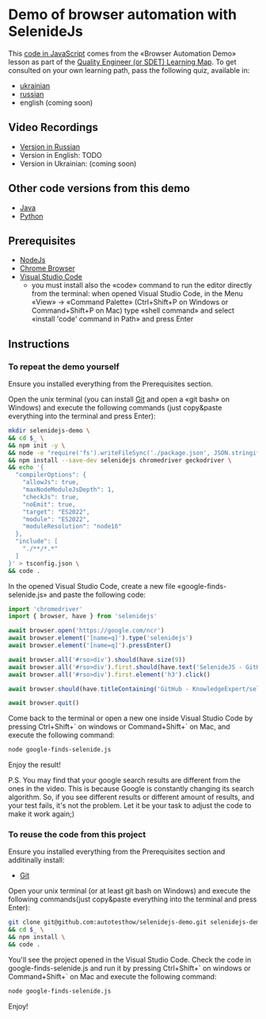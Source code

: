 # Demo of browser automation with SelenideJs

This [code in JavaScript](https://github.com/autotesthow/selenidejs-demo) comes from the «Browser Automation Demo» lesson as part of the [Quality Engineer (or SDET) Learning Map](http://autotest.how/map). To get consulted on your own learning path, pass the following quiz, available in:

* [ukrainian](https://forms.gle/gjQLK8geTtndmdx76)
* [russian](https://forms.gle/TJp9EZubqcLf4p3K6)
* english (coming soon)

## Video Recordings

* [Version in Russian](https://www.loom.com/share/b521ce3df4704825bb4030388f358d78)
* Version in English: TODO
* Version in Ukrainian: (coming soon)

## Other code versions from this demo

* [Java](https://github.com/autotesthow/jselenide-demo)
* [Python](https://github.com/autotesthow/selene-demo)

## Prerequisites

* [NodeJs](https://nodejs.org/en/download/current/)
* [Chrome Browser](https://www.google.com/chrome/)
* [Visual Studio Code](https://code.visualstudio.com/)
  * you must install also the «code» command to run the editor directly from the terminal: when opened Visual Studio Code, in the Menu «View» -> «Command Palette» (Ctrl+Shift+P on Windows or Command+Shift+P on Mac) type «shell command» and select «install 'code' command in Path» and press Enter

## Instructions

### To repeat the demo yourself

Ensure you installed everything from the Prerequisites section.

Open the unix terminal (you can install [Git](https://git-scm.com/) and open a «git bash» on Windows) and execute the following commands (just copy&paste everything into the terminal and press Enter):

```bash
mkdir selenidejs-demo \
&& cd $_ \
&& npm init -y \
&& node -e "require('fs').writeFileSync('./package.json', JSON.stringify({type: 'module', ...require('./package.json'), license: 'MIT'}, null, 2))" \
&& npm install --save-dev selenidejs chromedriver geckodriver \
&& echo '{
  "compilerOptions": {
    "allowJs": true,
    "maxNodeModuleJsDepth": 1,
    "checkJs": true,
    "noEmit": true,
    "target": "ES2022",
    "module": "ES2022",
    "moduleResolution": "node16"
  },
  "include": [
    "./**/*.*"
  ]
}' > tsconfig.json \
&& code .

```

In the opened Visual Studio Code, create a new file «google-finds-selenide.js» and paste the following code:

```javascript
import 'chromedriver'
import { browser, have } from 'selenidejs'

await browser.open('https://google.com/ncr')
await browser.element('[name=q]').type('selenidejs')
await browser.element('[name=q]').pressEnter()

await browser.all('#rso>div').should(have.size(9))
await browser.all('#rso>div').first.should(have.text('SelenideJS - GitHub'))
await browser.all('#rso>div').first.element('h3').click()

await browser.should(have.titleContaining('GitHub - KnowledgeExpert/selenidejs'))

await browser.quit()
```

Come back to the terminal or open a new one inside Visual Studio Code by pressing Ctrl+Shift+\` on windows or Command+Shift+\` on Mac, and execute the following command:

```bash
node google-finds-selenide.js
```

Enjoy the result!

P.S.
You may find that your google search results are different from the ones in the video. This is because Google is constantly changing its search algorithm. So, if you see different results or different amount of results, and your test fails, it's not the problem. Let it be your task to adjust the code to make it work again;)

### To reuse the code from this project

Ensure you installed everything from the Prerequisites section and additinally install:

* [Git](https://git-scm.com/)

Open your unix terminal (or at least git bash on Windows) and execute the following commands(just copy&paste everything into the terminal and press Enter):

```bash
git clone git@github.com:autotesthow/selenidejs-demo.git selenidejs-demo \
&& cd $_ \
&& npm install \
&& code .
```

You'll see the project opened in the Visual Studio Code. Check the code in google-finds-selenide.js and run it by pressing Ctrl+Shift+\` on windows or Command+Shift+\` on Mac and execute the following command:

```bash
node google-finds-selenide.js
```

Enjoy!
